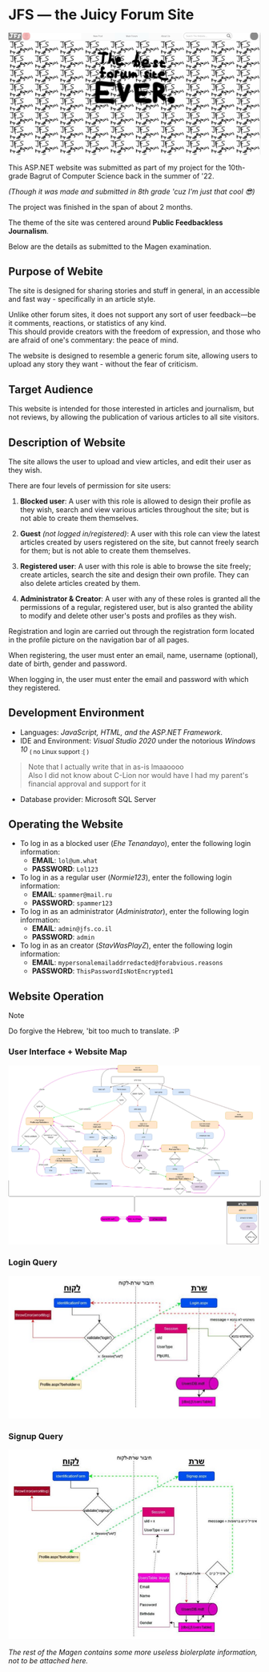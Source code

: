 ﻿# JFS — the Juicy Forum Site

![Home Screen](./public/assets/screenie.jpg)

This ASP.NET website was submitted as part of my project for the 10th-grade Bagrut of Computer Science back in the summer of '22.

*(Though it was made and submitted in 8th grade 'cuz I'm just that cool 😎)*

The project was finished in the span of about 2 months.

The theme of the site was centered around **Public Feedbackless Journalism**.

Below are the details as submitted to the Magen examination.

## Purpose of Webite

The site is designed for sharing stories and stuff in general, in an accessible and fast way - specifically in an article style.

Unlike other forum sites, it does not support any sort of user feedback—be it comments, reactions, or statistics of any kind.  
This should provide creators with the freedom of expression, and those who are afraid of one's commentary: the peace of mind.

The website is designed to resemble a generic forum site, allowing users to upload any story they want - without the fear of criticism.

## Target Audience
This website is intended for those interested in articles and journalism, but not reviews, by allowing the publication of various articles to all site visitors.

## Description of Website

The site allows the user to upload and view articles, and edit their user as they wish.

There are four levels of permission for site users:

1. **Blocked user**: A user with this role is allowed to design their profile as they wish, search
and view various articles throughout the site; but is not able to create them themselves.

2. **Guest** *(not logged in/registered)*: A user with this role can view the latest articles created by users registered on the site, but cannot freely search for them; but is not able to create them themselves.

3. **Registered user**: A user with this role is able to browse the site freely; create articles, search the site and design their own profile. They can also delete articles created by them.

4. **Administrator & Creator**: A user with any of these roles is granted all the permissions of a regular, registered user, but is also granted the ability to modify and delete other user's posts and profiles as they wish.

Registration and login are carried out through the registration form located in the profile picture on the navigation bar of all pages.

When registering, the user must enter an email, name, username (optional), date of birth, gender and password.

When logging in, the user must enter the email and password with which they registered.

## Development Environment

- Languages: *JavaScript, HTML, and the ASP.NET Framework*.
- IDE and Environment: *Visual Studio 2020* under the notorious *Windows 10* <sub>( no Linux support :[ )</sub>
> Note that I actually write that in as-is lmaaoooo  
> Also I did not know about C-Lion nor would have I had my parent's financial approval and support for it

- Database provider: Microsoft SQL Server

## Operating the Website

- To log in as a blocked user (*Ehe Tenandayo*), enter the following login information:
	- **EMAIL**: `lol@um.what`
	- **PASSWORD**: `Lol123`
- To log in as a regular user (*Normie123*), enter the following login information:
	- **EMAIL**: `spammer@mail.ru`
	- **PASSWORD**: `spammer123`
- To log in as an administrator (*Administrator*), enter the following login information:
	- **EMAIL**: `admin@jfs.co.il`
	- **PASSWORD**: `admin`
- To log in as an creator (*StavWasPlayZ*), enter the following login information:
	- **EMAIL**: `mypersonalemailaddrredacted@forabvious.reasons`
	- **PASSWORD**: `ThisPasswordIsNotEncrypted1`

## Website Operation

> [!NOTE]
> Do forgive the Hebrew, 'bit too much to translate. :P

### User Interface + Website Map
![](./public/assets/website_diagram.jpg)

### Login Query
![](./public/assets/login_diagram.jpg)

### Signup Query
![](./public/assets/signup_diagram.jpg)

*The rest of the Magen contains some more useless biolerplate information, not to be attached here.*